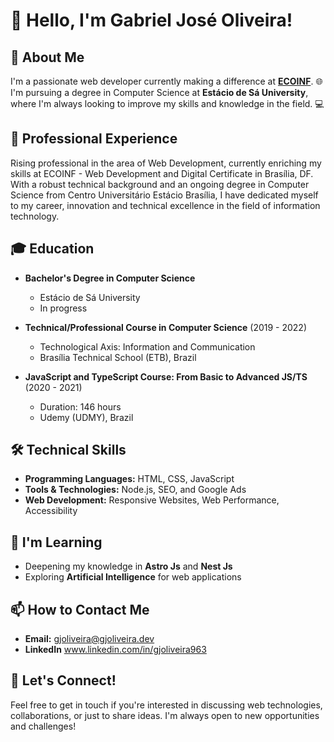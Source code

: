 # 👋 Hello, I'm Gabriel José Oliveira!

## 🚀 About Me
I'm a passionate web developer currently making a difference at [**ECOINF**](https://ecoinf.com.br/). 🌐 I'm pursuing a degree in Computer Science at **Estácio de Sá University**, where I'm always looking to improve my skills and knowledge in the field. 💻

## 💼 Professional Experience
Rising professional in the area of ​​Web Development, currently enriching my skills at ECOINF - Web Development and Digital Certificate in Brasília, DF. With a robust technical background and an ongoing degree in Computer Science from Centro Universitário Estácio Brasília, I have dedicated myself to my career, innovation and technical excellence in the field of information technology.

## 🎓 Education
- **Bachelor's Degree in Computer Science**
  - Estácio de Sá University
  - In progress

- **Technical/Professional Course in Computer Science** (2019 - 2022)
  - Technological Axis: Information and Communication
  - Brasília Technical School (ETB), Brazil

- **JavaScript and TypeScript Course: From Basic to Advanced JS/TS** (2020 - 2021)
  - Duration: 146 hours
  - Udemy (UDMY), Brazil

## 🛠️ Technical Skills
- **Programming Languages:** HTML, CSS, JavaScript
- **Tools & Technologies:** Node.js, SEO, and Google Ads
- **Web Development:** Responsive Websites, Web Performance, Accessibility

## 🌱 I'm Learning
- Deepening my knowledge in **Astro Js** and **Nest Js**
- Exploring **Artificial Intelligence** for web applications

## 📫 How to Contact Me
<!--
**GitHub:** [@yourGitHubUsername](https://github.com/yourGitHubUsername)
- **LinkedIn:** [Your Name on LinkedIn](https://www.linkedin.com/in/yourlinkedinprofile/)
-->
- **Email:** gjoliveira@gjoliveira.dev
- **LinkedIn** www.linkedin.com/in/gjoliveira963

## 🌟 Let's Connect!
Feel free to get in touch if you're interested in discussing web technologies, collaborations, or just to share ideas. I'm always open to new opportunities and challenges!

<!--
gjoliveira963/gjoliveira963 is a ✨ special ✨ repository because its `README.md` (this file) appears on your GitHub profile.
You can click the Preview link to take a look at your changes.
-->
